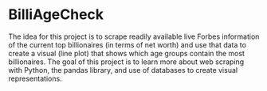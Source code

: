 # BilliAgeCheck
The idea for this project is to scrape readily available live Forbes information of the current top billionaires (in terms of net worth) and use that data to create a visual (line plot) that shows which age groups contain the most billionaires. The goal of this project is to learn more about web scraping with Python, the pandas library, and use of databases to create visual representations.
